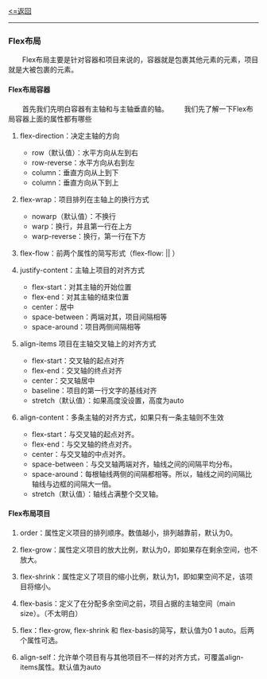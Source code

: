 [<=返回](./index.md)
<hr/>

### Flex布局

&ensp;&ensp;&ensp;&ensp;Flex布局主要是针对容器和项目来说的，容器就是包裹其他元素的元素，项目就是大被包裹的元素。

#### Flex布局容器

&ensp;&ensp;&ensp;&ensp;首先我们先明白容器有主轴和与主轴垂直的轴。
&ensp;&ensp;&ensp;&ensp;我们先了解一下Flex布局容器上面的属性都有哪些

1. flex-direction：决定主轴的方向
   - row（默认值）：水平方向从左到右
   - row-reverse：水平方向从右到左
   - column：垂直方向从上到下
   - column：垂直方向从下到上

2. flex-wrap：项目排列在主轴上的换行方式
   - nowarp（默认值）：不换行
   - warp：换行，并且第一行在上方
   - warp-reverse：换行，第一行在下方

3. flex-flow：前两个属性的简写形式（flex-flow:<flex-direction> || <flex-wrap>）

4. justify-content：主轴上项目的对齐方式
   - flex-start：对其主轴的开始位置
   - flex-end：对其主轴的结束位置
   - center：居中
   - space-between：两端对其，项目间隔相等
   - space-around：项目两侧间隔相等

5. align-items 项目在主轴交叉轴上的对齐方式
   - flex-start：交叉轴的起点对齐
   - flex-end：交叉轴的终点对齐
   - center：交叉轴居中
   - baseline：项目的第一行文字的基线对齐
   - stretch（默认值）：如果高度没设置，高度为auto

6. align-content：多条主轴的对齐方式，如果只有一条主轴则不生效
   - flex-start：与交叉轴的起点对齐。
   - flex-end：与交叉轴的终点对齐。
   - center：与交叉轴的中点对齐。
   - space-between：与交叉轴两端对齐，轴线之间的间隔平均分布。
   - space-around：每根轴线两侧的间隔都相等。所以，轴线之间的间隔比轴线与边框的间隔大一倍。
   - stretch（默认值）：轴线占满整个交叉轴。

#### Flex布局项目

1. order：属性定义项目的排列顺序。数值越小，排列越靠前，默认为0。

2. flex-grow：属性定义项目的放大比例，默认为0，即如果存在剩余空间，也不放大。

3. flex-shrink：属性定义了项目的缩小比例，默认为1，即如果空间不足，该项目将缩小。

4. flex-basis：定义了在分配多余空间之前，项目占据的主轴空间（main size）。（不太明白）

5. flex：flex-grow, flex-shrink 和 flex-basis的简写，默认值为0 1 auto。后两个属性可选。

6. align-self：允许单个项目有与其他项目不一样的对齐方式，可覆盖align-items属性。默认值为auto